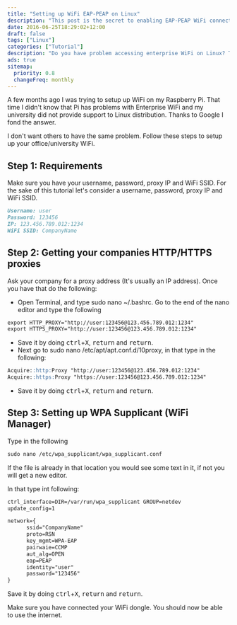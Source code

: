 ```yaml
---
title: "Setting up WiFi EAP-PEAP on Linux"
description: "This post is the secret to enabling EAP-PEAP WiFi connection."
date: 2016-06-25T18:29:02+12:00
draft: false
tags: ["Linux"]
categories: ["Tutorial"]
description: "Do you have problem accessing enterprise WiFi on Linux? Then this article is for you."
ads: true
sitemap:
  priority: 0.8
  changeFreq: monthly
---
```


A few months ago I was trying to setup up WiFi on my Raspberry Pi. That time I didn't know that Pi has problems with Enterprise WiFi and my university did not provide support to Linux distribution. Thanks to Google I fond the answer.

I don't want others to have the same problem. Follow these steps to setup up your office/university WiFi.

## Step 1: Requirements

Make sure you have your username, password, proxy IP and WiFi SSID. For the sake of this tutorial let's consider a username, password, proxy IP and WiFi SSID.

```md
Username: user
Password: 123456
IP: 123.456.789.012:1234
WiFi SSID: CompanyName
```

## Step 2: Getting your companies HTTP/HTTPS proxies

Ask your company for a proxy address (It's usually an IP address). Once you have that do the following:

- Open Terminal, and type sudo nano ~/.bashrc. Go to the end of the nano editor and type the following

```md
export HTTP_PROXY="http://user:123456@123.456.789.012:1234"
export HTTPS_PROXY="http://user:123456@123.456.789.012:1234"
```

- Save it by doing <kbd class="uk-label">ctrl</kbd>+<kbd class="uk-label">X</kbd>, <kbd class="uk-label">return</kbd> and <kbd class="uk-label">return</kbd>.
- Next go to sudo nano /etc/apt/apt.conf.d/10proxy, in that type in the following:

```md
Acquire::http:Proxy "http://user:123456@123.456.789.012:1234"
Acquire::https:Proxy "https://user:123456@123.456.789.012:1234"
```

- Save it by doing <kbd class="uk-label">ctrl</kbd>+<kbd class="uk-label">X</kbd>, <kbd class="uk-label">return</kbd> and <kbd class="uk-label">return</kbd>.

## Step 3: Setting up WPA Supplicant (WiFi Manager)

Type in the following

```md
sudo nano /etc/wpa_supplicant/wpa_supplicant.conf
```

If the file is already in that location you would see some text in it, if not you will get a new editor.

In that type int following:

```md
ctrl_interface=DIR=/var/run/wpa_supplicant GROUP=netdev
update_config=1

network={
      ssid="CompanyName"
      proto=RSN
      key_mgmt=WPA-EAP
      pairwaie=CCMP
      aut_alg=OPEN
      eap=PEAP
      identity="user"
      password="123456"
}
```

Save it by doing <kbd class="uk-label">ctrl</kbd>+<kbd class="uk-label">X</kbd>, <kbd class="uk-label">return</kbd> and <kbd class="uk-label">return</kbd>.

Make sure you have connected your WiFi dongle. You should now be able to use the internet.
